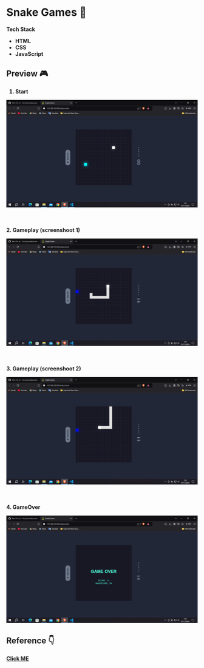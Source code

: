 # Snake Games 🐍

<strong>Tech Stack<strong/>
* HTML
* CSS
* JavaScript

## Preview 🎮
1. Start
<div>
<img src = "assets/start.png" alt = "start" width = "700"/ >
</div>

<br><br>
2. Gameplay (screenshoot 1)
<div>
<img src = "assets/gameplay1.png" alt = "gameplay" width = "700"/ >
</div>

<br><br>
3. Gameplay (screenshoot 2)
<div>
<img src = "assets/gameplay2.png" alt = "gameplay" width = "700"/ >
</div>

<br><br>
4. GameOver
<div>
<img src = "assets/gameover.png" alt = "gameplay" width = "700"/ >
</div>

## Reference 👇
<a href = "https://codingstella.com/how-to-make-glowing-snake-game-using-html-css-javascript/" target="_blank">Click ME</a>
